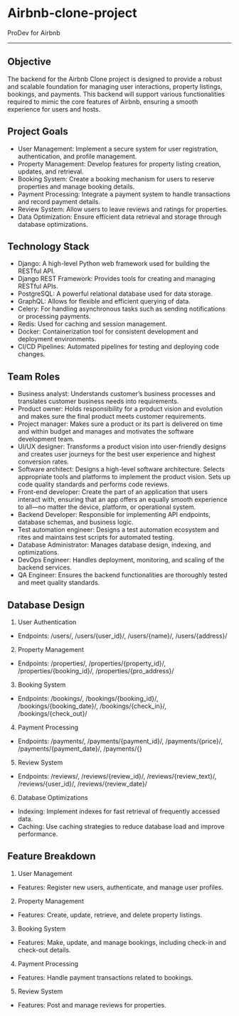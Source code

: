 # Airbnb-clone-project
ProDev for Airbnb 
***
## Objective
The backend for the Airbnb Clone project is designed to provide a robust and scalable foundation for managing user interactions, property listings, bookings, and payments. This backend will support various functionalities required to mimic the core features of Airbnb, ensuring a smooth experience for users and hosts.

## Project Goals
* User Management: Implement a secure system for user registration, authentication, and profile management.
* Property Management: Develop features for property listing creation, updates, and retrieval.
* Booking System: Create a booking mechanism for users to reserve properties and manage booking details.
* Payment Processing: Integrate a payment system to handle transactions and record payment details.
* Review System: Allow users to leave reviews and ratings for properties.
* Data Optimization: Ensure efficient data retrieval and storage through database optimizations.

## Technology Stack
* Django: A high-level Python web framework used for building the RESTful API.
* Django REST Framework: Provides tools for creating and managing RESTful APIs.
* PostgreSQL: A powerful relational database used for data storage.
* GraphQL: Allows for flexible and efficient querying of data.
* Celery: For handling asynchronous tasks such as sending notifications or processing payments.
* Redis: Used for caching and session management.
* Docker: Containerization tool for consistent development and deployment environments.
* CI/CD Pipelines: Automated pipelines for testing and deploying code changes.

## Team Roles
* Business analyst: Understands customer’s business processes and translates customer business needs into requirements.
* Product owner: Holds responsibility for a product vision and evolution and makes sure the final product meets customer requirements.
* Project manager: Makes sure a product or its part is delivered on time and within budget and manages and motivates the software development team.
* UI/UX designer: Transforms a product vision into user-friendly designs and creates user journeys for the best user experience and highest conversion rates.
* Software architect: Designs a high-level software architecture. Selects appropriate tools and platforms to implement the product vision. Sets up code quality standards and performs code reviews. 
* Front-end developer: Create the part of an application that users interact with, ensuring that an app offers an equally smooth experience to all—no matter the device, platform, or operational system.
* Backend Developer: Responsible for implementing API endpoints, database schemas, and business logic.
* Test automation engineer: Designs a test automation ecosystem and rites and maintains test scripts for automated testing.
* Database Administrator: Manages database design, indexing, and optimizations.
* DevOps Engineer: Handles deployment, monitoring, and scaling of the backend services.
* QA Engineer: Ensures the backend functionalities are thoroughly tested and meet quality standards.

## Database Design
1. User Authentication
* Endpoints: /users/, /users/{user_id}/, /users/{name}/, /users/{address}/
2. Property Management
* Endpoints: /properties/, /properties/{property_id}/, /properties/{booking_id}/, /properties/{pro_address}/
3. Booking System
* Endpoints: /bookings/, /bookings/{booking_id}/, /bookings/{booking_date}/, /bookings/{check_in}/, /bookings/{check_out}/
4. Payment Processing
* Endpoints: /payments/, /payments/{payment_id}/, /payments/{price}/, /payments/{payment_date}/, /payments/{}
5. Review System
* Endpoints: /reviews/, /reviews/{review_id}/, /reviews/{review_text}/, /reviews/{user_id}/, /reviews/{review_date}/
6. Database Optimizations
* Indexing: Implement indexes for fast retrieval of frequently accessed data.
* Caching: Use caching strategies to reduce database load and improve performance.

## Feature Breakdown
1. User Management
* Features: Register new users, authenticate, and manage user profiles.
2. Property Management
* Features: Create, update, retrieve, and delete property listings.
3. Booking System
* Features: Make, update, and manage bookings, including check-in and check-out details.
4. Payment Processing
* Features: Handle payment transactions related to bookings.
5. Review System
* Features: Post and manage reviews for properties.
